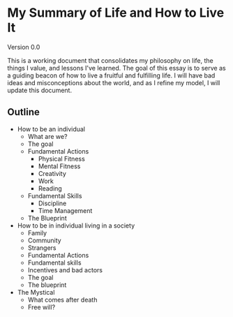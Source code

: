 # My Summary of Life and How to Live It

Version 0.0

This is a working document that consolidates my philosophy on life, the things I value, and lessons I've learned.
The goal of this essay is to serve as a guiding beacon of how to live a fruitful and fulfilling life.
I will have bad ideas and misconceptions about the world, and as I refine my model, I will update this document.

## Outline

- How to be an individual
  - What are we?
  - The goal
  - Fundamental Actions
    - Physical Fitness
    - Mental Fitness
    - Creativity
    - Work
    - Reading
  - Fundamental Skills
    - Discipline
    - Time Management
  - The Blueprint
- How to be in individual living in a society
  - Family
  - Community
  - Strangers
  - Fundamental Actions
  - Fundamental skills
  - Incentives and bad actors
  - The goal
  - The blueprint
- The Mystical
  - What comes after death
  - Free will?
